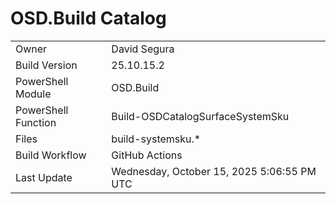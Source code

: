 ﻿# OSD.Build Catalog

| | |
|-|-|
| Owner | David Segura |
| Build Version | 25.10.15.2 |
| PowerShell Module | OSD.Build |
| PowerShell Function | Build-OSDCatalogSurfaceSystemSku |
| Files | build-systemsku.* |
| Build Workflow | GitHub Actions |
| Last Update | Wednesday, October 15, 2025 5:06:55 PM UTC |
